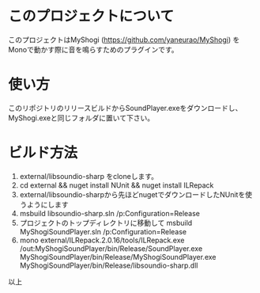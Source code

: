 # このプロジェクトについて

このプロジェクトはMyShogi (https://github.com/yaneurao/MyShogi) をMonoで動かす際に音を鳴らすためのプラグインです。

# 使い方

このリポジトリのリリースビルドからSoundPlayer.exeをダウンロードし、
MyShogi.exeと同じフォルダに置いて下さい。

# ビルド方法

1. external/libsoundio-sharp をcloneします。
2. cd external && nuget install NUnit && nuget install ILRepack
3. external/libsoundio-sharpから先ほどnugetでダウンロードしたNUnitを使うようにします
4. msbuild libsoundio-sharp.sln /p:Configuration=Release
5. プロジェクトのトップディレクトリに移動して msbuild MyShogiSoundPlayer.sln /p:Configuration=Release
6. mono external/ILRepack.2.0.16/tools/ILRepack.exe /out:MyShogiSoundPlayer/bin/Release/SoundPlayer.exe MyShogiSoundPlayer/bin/Release/MyShogiSoundPlayer.exe MyShogiSoundPlayer/bin/Release/libsoundio-sharp.dll

以上
